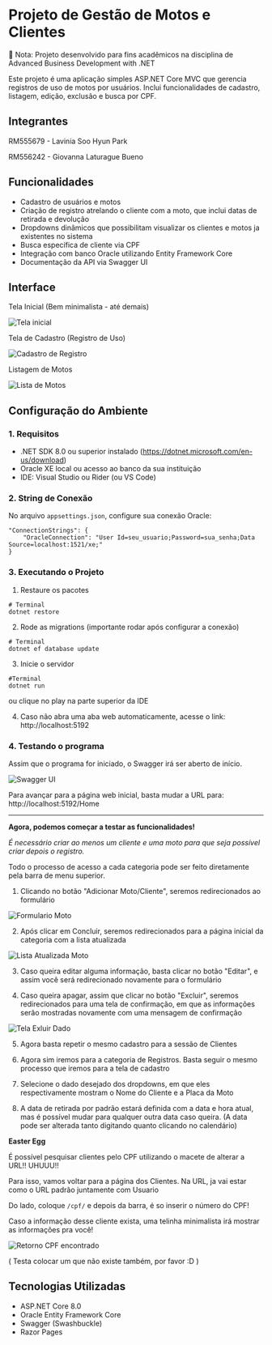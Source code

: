 # Projeto de Gestão de Motos e Clientes

📌 Nota: Projeto desenvolvido para fins acadêmicos na disciplina de Advanced Business Development with .NET

Este projeto é uma aplicação simples ASP.NET Core MVC que gerencia registros de uso de motos por usuários.
Inclui funcionalidades de cadastro, listagem, edição, exclusão e busca por CPF.

## Integrantes

RM555679 - Lavinia Soo Hyun Park

RM556242 - Giovanna Laturague Bueno

## Funcionalidades

- Cadastro de usuários e motos
- Criação de registro atrelando o cliente com a moto, que inclui datas de retirada e devolução
- Dropdowns dinâmicos que possibilitam visualizar os clientes e motos ja existentes no sistema
- Busca específica de cliente via CPF
- Integração com banco Oracle utilizando Entity Framework Core
- Documentação da API via Swagger UI

## Interface

Tela Inicial (Bem minimalista - até demais)

![Tela inicial](/img/tela-home.png)

Tela de Cadastro (Registro de Uso)

![Cadastro de Registro](/img/cadastro-registro.png)

Listagem de Motos

![Lista de Motos](/img/lista-moto.png)

## Configuração do Ambiente

### 1. Requisitos

- .NET SDK 8.0 ou superior instalado (https://dotnet.microsoft.com/en-us/download)
- Oracle XE local ou acesso ao banco da sua instituição
- IDE: Visual Studio ou Rider (ou VS Code)

### 2. String de Conexão

No arquivo `appsettings.json`, configure sua conexão Oracle:

```
"ConnectionStrings": {
    "OracleConnection": "User Id=seu_usuario;Password=sua_senha;Data Source=localhost:1521/xe;"
}
```

### 3. Executando o Projeto

1. Restaure os pacotes

```
# Terminal
dotnet restore
```

2. Rode as migrations (importante rodar após configurar a conexão)

```
# Terminal
dotnet ef database update
```

3. Inicie o servidor

```
#Terminal
dotnet run
```

ou clique no play na parte superior da IDE

4. Caso não abra uma aba web automaticamente, acesse o link: http://localhost:5192

### 4. Testando o programa

Assim que o programa for iniciado, o Swagger irá ser aberto de início.

![Swagger UI](/img/print-swagger.png)

Para avançar para a página web inicial, basta mudar a URL para: http://localhost:5192/Home

---
**Agora, podemos começar a testar as funcionalidades!**

*É necessário criar ao menos um cliente e uma moto para que seja possível criar depois o registro.*

Todo o processo de acesso a cada categoria pode ser feito diretamente pela barra de menu superior.

1. Clicando no botão "Adicionar Moto/Cliente", seremos redirecionados ao formulário

![Formulario Moto](/img/forms-moto.png)

2. Após clicar em Concluir, seremos redirecionados para a página inicial da categoria com a lista atualizada

![Lista Atualizada Moto](/img/lista2-moto.png)

3. Caso queira editar alguma informação, basta clicar no botão "Editar", e assim você será redirecionado novamente para o formulário

4. Caso queira apagar, assim que clicar no botão "Excluir", seremos redirecionados para uma tela de confirmação, em que as informações serão mostradas novamente com uma mensagem de confirmação

![Tela Exluir Dado](/img/confirmacao-excluir.png)

5. Agora basta repetir o mesmo cadastro para a sessão de Clientes

6. Agora sim iremos para a categoria de Registros. Basta seguir o mesmo processo que iremos para a tela de cadastro

7. Selecione o dado desejado dos dropdowns, em que eles respectivamente mostram o Nome do Cliente e a Placa da Moto

8. A data de retirada por padrão estará definida com a data e hora atual, mas é possível mudar para qualquer outra data caso queira.
(A data pode ser alterada tanto digitando quanto clicando no calendário)

**Easter Egg**

É possível pesquisar clientes pelo CPF utilizando o macete de alterar a URL!! UHUUU!!

Para isso, vamos voltar para a página dos Clientes. Na URL, ja vai estar como o URL padrão juntamente com Usuario

Do lado, coloque ```/cpf/``` e depois da barra, é so inserir o número do CPF!

Caso a informação desse cliente exista, uma telinha minimalista irá mostrar as informações pra você!

![Retorno CPF encontrado](/img/retorno-cpf-encontrado.png)

( Testa colocar um que não existe também, por favor :D )

## Tecnologias Utilizadas

- ASP.NET Core 8.0
- Oracle Entity Framework Core
- Swagger (Swashbuckle)
- Razor Pages


